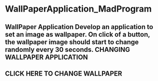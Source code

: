# WallPaperApplication_MadProgram
WallPaper Application
Develop an application to set an image as wallpaper. On click of a button, the wallpaper image should start to change randomly every 30 seconds. 
CHANGING WALLPAPER APPLICATION 
------------------------------
CLICK HERE TO CHANGE WALLPAPER 
------------------------------
